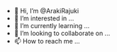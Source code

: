 - 👋 Hi, I’m @ArakiRajuki
- 👀 I’m interested in ...
- 🌱 I’m currently learning ...
- 💞️ I’m looking to collaborate on ...
- 📫 How to reach me ...

<!---
ArakiRajuki/ArakiRajuki is a ✨ special ✨ repository because its `README.md` (this file) appears on your GitHub profile.
You can click the Preview link to take a look at your changes.
--->
